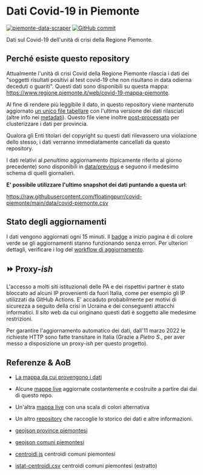 # Dati Covid-19 in Piemonte

[![piemonte-data-scraper](https://github.com/floatingpurr/covid-piemonte/actions/workflows/piemonte-data-scraper.yml/badge.svg)](https://github.com/floatingpurr/covid-piemonte/actions/workflows/piemonte-data-scraper.yml)
[![GitHub commit](https://img.shields.io/github/last-commit/floatingpurr/covid-piemonte)](https://github.com/floatingpurr/covid-piemonte/commits)

Dati sul Covid-19 dell'unità di crisi della Regione Piemonte.

## Perché esiste questo repository

Attualmente l'unità di crisi Covid della Regione Piemonte rilascia i dati dei "soggetti risultati positivi al test covid-19 che non risultano in data odierna deceduti o guariti". Questi dati sono disponibili su questa mappa: https://www.regione.piemonte.it/web/covid-19-mappa-piemonte.

Al fine di rendere più leggibile il dato, in questo repository viene mantenuto aggiornato [un unico file tabellare](data/covid-piemonte.csv) con l'ultima versione dei dati rilasciati (altre info nei [metadati](data/metadata.txt)). Questo file viene inoltre [post-processato](data/postprocessing) per clusterizzare i dati per provincia.

Qualora gli Enti titolari del copyright su questi dati rilevassero una violazione dello stesso, i dati verranno immediatamente cancellati da questo repository.

I dati relativi al _penultimo_ aggiornamento (tipicamente riferito al giorno precedente) sono disponibili in [data/previous](data/previous) e seguono il medesimo schema di quelli giornalieri.

**E' possibile utilizzare l'ultimo snapshot dei dati puntando a questa url**:

<https://raw.githubusercontent.com/floatingpurr/covid-piemonte/main/data/covid-piemonte.csv>

## Stato degli aggiornamenti

I dati vengono aggiornati ogni 15 minuti. Il [badge](#dati-covid-19-in-Piemonte) a inizio pagina è di colore verde se gli aggiornamenti stanno funzionando senza errori. Per ulteriori dettagli, verificare i log del [workflow di aggiornamento](https://github.com/floatingpurr/covid-piemonte/actions?query=workflow%3Apiemonte-data-scraper).

## ⏩ Proxy-_ish_

L'accesso a molti siti istituzionali delle PA e dei rispettivi partner è stato bloccato ad alcuni IP provenienti da fuori Italia, come per esempio gli IP utilizzati da GitHub Actions. E' accaduto probabilmente per motivi di sicurezza a seguito della crisi in Ucraina e dei conseguenti attacchi informatici. Il sito web da cui originano questi dati è soggetto alle medesime restrizioni.

Per garantire l'aggiornamento automatico dei dati, dall'11 marzo 2022 le richieste HTTP sono fatte transitare in Italia (Grazie a _Pietro S._, per aver messo a disposizione un proxy-_ish_ per questo progetto).

## Referenze & AoB

* [La mappa da cui provengono i dati](https://giscovid.sdp.csi.it/tiles/)

* Alcune [mappe live](https://datawrapper.dwcdn.net/h7IeS) aggiornate costantemente e costruite a partire dai dai di questo repo.

* Un'altra [mappa live](https://datawrapper.dwcdn.net/dgcY4) con una scala di colori alternativa

* Un altro [repository](https://github.com/to-mg/covid-19-piemonte) che raccoglie lo storico dei dati e altre informazioni.

* [geojson province piemontesi](https://giscovid.sdp.csi.it/tiles/data/province.geojson)

* [geojson comuni piemontesi](https://giscovid.sdp.csi.it/tiles/data/centroidi.geojson)

* [centroidi.js](https://giscovid.sdp.csi.it/tiles/js/centroidi.js) centroidi comuni piemontesi

* [istat-centroidi.csv](geodata/istat-centroidi.csv) centroidi comuni piemontesi (estratto)
